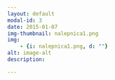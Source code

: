 ```yaml
---
layout: default
modal-id: 3
date: 2015-01-07
img-thumbnail: nalepnica1.png
img:
    - {i: nalepnica1.png, d: ""}
alt: image-alt
description:

---
```

